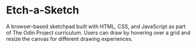 # Etch-a-Sketch

A browser-based sketchpad built with HTML, CSS, and JavaScript as part of The Odin Project curriculum. Users can draw by hovering over a grid and resize the canvas for different drawing experiences.

